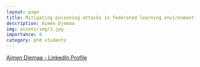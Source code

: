 ```yaml
---
layout: page
title: Mitigating poisoning attacks in federated learning environment
description: Aimen Djemaa
img: assets/img/1.jpg
importance: 4
category: phd students
---
```


[Aimen Djemaa - LinkedIn Profile](https://www.linkedin.com/in/aimen-djemaa-658a0820b/?trk=people_directory&originalSubdomain=uk)
